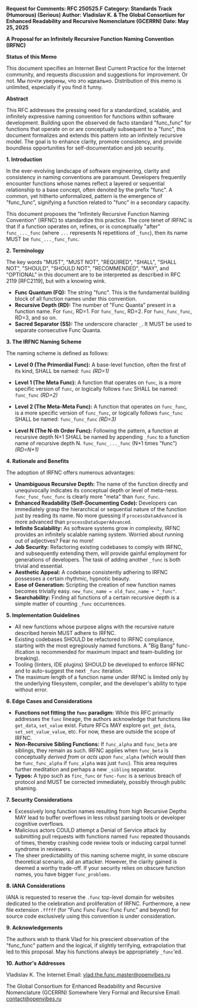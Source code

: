 **Request for Comments: RFC 250525.F**
**Category: Standards Track (Humorous) (Serious)**
**Author: Vladislav K. & The Global Consortium for Enhanced Readability and Recursive Nomenclature (GCERRN)**
**Date: May 25, 2025**

**A Proposal for an Infinitely Recursive Function Naming Convention (IRFNC)**

**Status of this Memo**

This document specifies an Internet Best Current Practice for the Internet community, and requests discussion and suggestions for improvement. Or not. Мы почти уверены, что это идеально. Distribution of this memo is unlimited, especially if you find it funny.

**Abstract**

This RFC addresses the pressing need for a standardized, scalable, and infinitely expressive naming convention for functions within software development. Building upon the observed de facto standard "func_func" for functions that operate on or are conceptually subsequent to a "func", this document formalizes and extends this pattern into an infinitely recursive model. The goal is to enhance clarity, promote consistency, and provide boundless opportunities for self-documentation and job security.

**1. Introduction**

In the ever-evolving landscape of software engineering, clarity and consistency in naming conventions are paramount. Developers frequently encounter functions whose names reflect a layered or sequential relationship to a base concept, often denoted by the prefix "func". A common, yet hitherto unformalized, pattern is the emergence of "func_func", signifying a function related to "func" in a secondary capacity.

This document proposes the "Infinitely Recursive Function Naming Convention" (IRFNC) to standardize this practice. The core tenet of IRFNC is that if a function operates on, refines, or is conceptually "after" `func_..._func` (where `...` represents N repetitions of `_func`), then its name MUST be `func_..._func_func`.

**2. Terminology**

The key words "MUST", "MUST NOT", "REQUIRED", "SHALL", "SHALL NOT", "SHOULD", "SHOULD NOT", "RECOMMENDED", "MAY", and "OPTIONAL" in this document are to be interpreted as described in RFC 2119 [RFC2119], but with a knowing wink.

*   **Func Quantum (FQ):** The string "func". This is the fundamental building block of all function names under this convention.
*   **Recursive Depth (RD):** The number of "Func Quanta" present in a function name. For `func`, RD=1. For `func_func`, RD=2. For `func_func_func`, RD=3, and so on.
*   **Sacred Separator (SS):** The underscore character `_`. It MUST be used to separate consecutive Func Quanta.

**3. The IRFNC Naming Scheme**

The naming scheme is defined as follows:

*   **Level 0 (The Primordial Func):** A base-level function, often the first of its kind, SHALL be named:
    `func`
    *(RD=1)*

*   **Level 1 (The Meta Func):** A function that operates on `func`, is a more specific version of `func`, or logically follows `func` SHALL be named:
    `func_func`
    *(RD=2)*

*   **Level 2 (The Meta-Meta Func):** A function that operates on `func_func`, is a more specific version of `func_func`, or logically follows `func_func` SHALL be named:
    `func_func_func`
    *(RD=3)*

*   **Level N (The N-th Order Func):** Following the pattern, a function at recursive depth N+1 SHALL be named by appending `_func` to a function name of recursive depth N.
    `func_func_..._func` (N+1 times "func")
    *(RD=N+1)*

**4. Rationale and Benefits**

The adoption of IRFNC offers numerous advantages:

*   **Unambiguous Recursive Depth:** The name of the function directly and unequivocally indicates its conceptual depth or level of meta-ness. `func_func_func_func` is clearly more "meta" than `func_func`.
*   **Enhanced Readability (Self-Documenting Code):** Developers can immediately grasp the hierarchical or sequential nature of the function just by reading its name. No more guessing if `processDataAdvanced` is more advanced than `processDataSuperAdvanced`.
*   **Infinite Scalability:** As software systems grow in complexity, IRFNC provides an infinitely scalable naming system. Worried about running out of adjectives? Fear no more!
*   **Job Security:** Refactoring existing codebases to comply with IRFNC, and subsequently extending them, will provide gainful employment for generations of developers. The task of adding another `_func` is both trivial and essential.
*   **Aesthetic Appeal:** A codebase consistently adhering to IRFNC possesses a certain rhythmic, hypnotic beauty.
*   **Ease of Generation:** Scripting the creation of new function names becomes trivially easy. `new_func_name = old_func_name + "_func"`.
*   **Searchability:** Finding all functions of a certain recursive depth is a simple matter of counting `_func` occurrences.

**5. Implementation Guidelines**

*   All new functions whose purpose aligns with the recursive nature described herein MUST adhere to IRFNC.
*   Existing codebases SHOULD be refactored to IRFNC compliance, starting with the most egregiously named functions. A "Big Bang" func-ification is recommended for maximum impact and team-building (or breaking).
*   Tooling (linters, IDE plugins) SHOULD be developed to enforce IRFNC and to auto-suggest the next `_func` iteration.
*   The maximum length of a function name under IRFNC is limited only by the underlying filesystem, compiler, and the developer's ability to type without error.

**6. Edge Cases and Considerations**

*   **Functions not fitting the `func` paradigm:** While this RFC primarily addresses the `func` lineage, the authors acknowledge that functions like `get_data`, `set_value` exist. Future RFCs MAY explore `get_get_data`, `set_set_value_value`, etc. For now, these are outside the scope of IRFNC.
*   **Non-Recursive Sibling Functions:** If `func_alpha` and `func_beta` are siblings, they remain as such. IRFNC applies when `func_beta` is conceptually *derived from* or *acts upon* `func_alpha` (which would then be `func_func_alpha` if `func_alpha` was just `func`). This area requires further meditation and perhaps a new `_sibling` separator.
*   **Typos:** A typo such as `finc_func` or `func-func` is a serious breach of protocol and MUST be corrected immediately, possibly through public shaming.

**7. Security Considerations**

*   Excessively long function names resulting from high Recursive Depths MAY lead to buffer overflows in less robust parsing tools or developer cognitive overflows.
*   Malicious actors COULD attempt a Denial of Service attack by submitting pull requests with functions named `func` repeated thousands of times, thereby crashing code review tools or inducing carpal tunnel syndrome in reviewers.
*   The sheer predictability of this naming scheme might, in some obscure theoretical scenario, aid an attacker. However, the clarity gained is deemed a worthy trade-off. If your security relies on obscure function names, you have bigger `func_problems`.

**8. IANA Considerations**

IANA is requested to reserve the `.func` top-level domain for websites dedicated to the celebration and proliferation of IRFNC.
Furthermore, a new file extension `.fffff` (for "Func Func Func Func Func" and beyond) for source code exclusively using this convention is under consideration.

**9. Acknowledgements**

The authors wish to thank Vlad for his prescient observation of the "func_func" pattern and the logical, if slightly terrifying, extrapolation that led to this proposal. May his functions always be appropriately `_func`'ed.

**10. Author's Addresses**

Vladislav K.
The Internet
Email: vlad.the.func.master@openvibes.ru

The Global Consortium for Enhanced Readability and Recursive Nomenclature (GCERRN)
Somewhere Very Formal and Recursive
Email: contact@openvibes.ru
